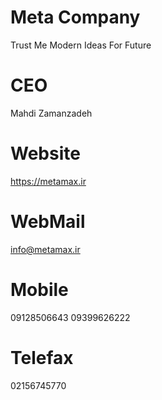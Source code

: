 # Meta Company
Trust Me
Modern Ideas For Future

# CEO
Mahdi Zamanzadeh

# Website
https://metamax.ir

# WebMail
info@metamax.ir

# Mobile
09128506643
09399626222

# Telefax
02156745770
